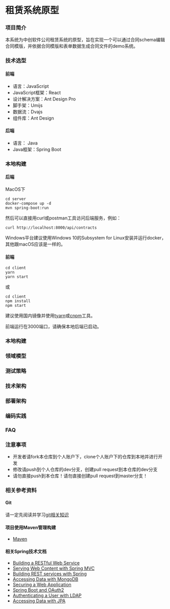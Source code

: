 # 租赁系统原型

### 项目简介
本系统为中创软件公司租赁系统的原型，旨在实现一个可以通过合同schema编辑合同模版，并依据合同模版和表单数据生成合同文件的demo系统。

### 技术选型

#### 前端
* 语言：JavaScript
* JavaScript框架：React
* 设计解决方案：Ant Design Pro
* 脚手架：Umijs
* 数据流：Dvajs
* 组件库：Ant Design
#### 后端
* 语言： Java
* Java框架：Spring Boot

### 本地构建
#### 后端

MacOS下
```
cd server
docker-compose up -d
mvn spring-boot:run
```
然后可以直接用curl或postman工具访问后端服务，例如：

```
curl http://localhost:8000/api/contracts
```

Windows平台建议使用Windows 10的Subsystem for Linux安装并运行docker，其他跟macOS应该是一样的。

#### 前端
```
cd client
yarn
yarn start
```
或
```
cd client
npm install
npm start
```
建议使用国内镜像并使用[tyarn](https://umijs.org/zh/guide/getting-started.html#%E7%8E%AF%E5%A2%83%E5%87%86%E5%A4%87)或[cnpm](https://npm.taobao.org/)工具。


前端运行在3000端口，请确保本地后端已启动。
### 本地构建

### 领域模型

### 测试策略

### 技术架构

### 部署架构

### 编码实践

### FAQ


### 注意事项

* 开发者请fork本仓库到个人账户下，clone个人账户下的仓库到本地并进行开发
* 修改请push到个人仓库的dev分支，创建pull request到本仓库的dev分支
* 请勿直接push到本仓库！请勿直接创建pull request到master分支！


### 相关参考资料

#### Git

请一定先阅读并学习[git相关知识](https://www.liaoxuefeng.com/wiki/896043488029600)

#### 项目使用Maven管理构建

* [Maven](https://maven.apache.org/guides/index.html)

#### 相关Spring技术文档

* [Building a RESTful Web Service](https://spring.io/guides/gs/rest-service/)
* [Serving Web Content with Spring MVC](https://spring.io/guides/gs/serving-web-content/)
* [Building REST services with Spring](https://spring.io/guides/tutorials/bookmarks/)
* [Accessing Data with MongoDB](https://spring.io/guides/gs/accessing-data-mongodb/)
* [Securing a Web Application](https://spring.io/guides/gs/securing-web/)
* [Spring Boot and OAuth2](https://spring.io/guides/tutorials/spring-boot-oauth2/)
* [Authenticating a User with LDAP](https://spring.io/guides/gs/authenticating-ldap/)
* [Accessing Data with JPA](https://spring.io/guides/gs/accessing-data-jpa/)
